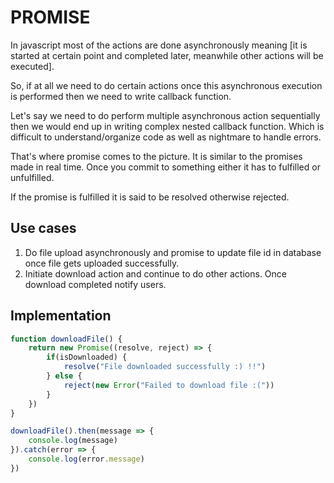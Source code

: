# PROMISE

In javascript most of the actions are done asynchronously meaning [it is started at certain point and completed later, meanwhile other actions will be executed].

So, if at all we need to do certain actions once this asynchronous execution is performed then we need to write callback function.

Let's say we need to do perform multiple asynchronous action sequentially then we would end up in writing complex nested callback function. Which is difficult to understand/organize code as well as nightmare to handle errors. 

That's where promise comes to the picture. It is similar to the promises made in real time. Once you commit to something either it has to fulfilled or unfulfilled.

If the promise is fulfilled it is said to be resolved otherwise rejected.

## Use cases
1. Do file upload asynchronously and promise to update file id in database once file gets uploaded successfully.
2. Initiate download action and continue to do other actions. Once download completed notify users.

## Implementation
```javascript
function downloadFile() {
    return new Promise((resolve, reject) => {
        if(isDownloaded) {
            resolve("File downloaded successfully :) !!")
        } else {
            reject(new Error("Failed to download file :("))
        }
    })
}

downloadFile().then(message => {
    console.log(message)
}).catch(error => {
    console.log(error.message)
})
```